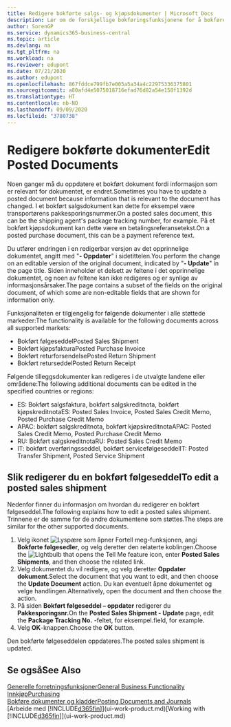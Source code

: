 ```yaml
---
title: Redigere bokførte salgs- og kjøpsdokumenter | Microsoft Docs
description: Lær om de forskjellige bokføringsfunksjonene for å bokføre kjøpsdokumenter og hvordan du kan oppdatere bokførte dokumenter.
author: SorenGP
ms.service: dynamics365-business-central
ms.topic: article
ms.devlang: na
ms.tgt_pltfrm: na
ms.workload: na
ms.reviewer: edupont
ms.date: 07/21/2020
ms.author: edupont
ms.openlocfilehash: 867fddce799fb7e005a5a34a4c22975336375801
ms.sourcegitcommit: a80afd4e5075018716efad76d82a54e158f1392d
ms.translationtype: HT
ms.contentlocale: nb-NO
ms.lasthandoff: 09/09/2020
ms.locfileid: "3780738"
---
```

# <a name="edit-posted-documents"></a><span data-ttu-id="39f98-103">Redigere bokførte dokumenter</span><span class="sxs-lookup"><span data-stu-id="39f98-103">Edit Posted Documents</span></span>

<span data-ttu-id="39f98-104">Noen ganger må du oppdatere et bokført dokument fordi informasjon som er relevant for dokumentet, er endret.</span><span class="sxs-lookup"><span data-stu-id="39f98-104">Sometimes you have to update a posted document because information that is relevant to the document has changed.</span></span> <span data-ttu-id="39f98-105">I et bokført salgsdokument kan dette for eksempel være transportørens pakkesporingsnummer.</span><span class="sxs-lookup"><span data-stu-id="39f98-105">On a posted sales document, this can be the shipping agent's package tracking number, for example.</span></span> <span data-ttu-id="39f98-106">På et bokført kjøpsdokument kan dette være en betalingsreferansetekst.</span><span class="sxs-lookup"><span data-stu-id="39f98-106">On a posted purchase document, this can be a payment reference text.</span></span>

<span data-ttu-id="39f98-107">Du utfører endringen i en redigerbar versjon av det opprinnelige dokumentet, angitt med "**- Oppdater**" i sidetittelen.</span><span class="sxs-lookup"><span data-stu-id="39f98-107">You perform the change on an editable version of the original document, indicated by "**- Update**" in the page title.</span></span> <span data-ttu-id="39f98-108">Siden inneholder et delsett av feltene i det opprinnelige dokumentet, og noen av feltene kan ikke redigeres og er synlige av informasjonsårsaker.</span><span class="sxs-lookup"><span data-stu-id="39f98-108">The page contains a subset of the fields on the original document, of which some are non-editable fields that are shown for information only.</span></span>

<span data-ttu-id="39f98-109">Funksjonaliteten er tilgjengelig for følgende dokumenter i alle støttede markeder:</span><span class="sxs-lookup"><span data-stu-id="39f98-109">The functionality is available for the following documents across all supported markets:</span></span>

- <span data-ttu-id="39f98-110">Bokført følgeseddel</span><span class="sxs-lookup"><span data-stu-id="39f98-110">Posted Sales Shipment</span></span>
- <span data-ttu-id="39f98-111">Bokført kjøpsfaktura</span><span class="sxs-lookup"><span data-stu-id="39f98-111">Posted Purchase Invoice</span></span>
- <span data-ttu-id="39f98-112">Bokført returforsendelse</span><span class="sxs-lookup"><span data-stu-id="39f98-112">Posted Return Shipment</span></span>
- <span data-ttu-id="39f98-113">Bokført returseddel</span><span class="sxs-lookup"><span data-stu-id="39f98-113">Posted Return Receipt</span></span>

<span data-ttu-id="39f98-114">Følgende tilleggsdokumenter kan redigeres i de utvalgte landene eller områdene:</span><span class="sxs-lookup"><span data-stu-id="39f98-114">The following additional documents can be edited in the specified countries or regions:</span></span>

- <span data-ttu-id="39f98-115">ES: Bokført salgsfaktura, bokført salgskreditnota, bokført kjøpskreditnota</span><span class="sxs-lookup"><span data-stu-id="39f98-115">ES: Posted Sales Invoice, Posted Sales Credit Memo, Posted Purchase Credit Memo</span></span>
- <span data-ttu-id="39f98-116">APAC: bokført salgskreditnota, bokført kjøpskreditnota</span><span class="sxs-lookup"><span data-stu-id="39f98-116">APAC: Posted Sales Credit Memo, Posted Purchase Credit Memo</span></span>
- <span data-ttu-id="39f98-117">RU: Bokført salgskreditnota</span><span class="sxs-lookup"><span data-stu-id="39f98-117">RU: Posted Sales Credit Memo</span></span>
- <span data-ttu-id="39f98-118">IT: bokført overføringsseddel, bokført servicefølgeseddel</span><span class="sxs-lookup"><span data-stu-id="39f98-118">IT: Posted Transfer Shipment, Posted Service Shipment</span></span>

## <a name="to-edit-a-posted-sales-shipment"></a><span data-ttu-id="39f98-119">Slik redigerer du en bokført følgeseddel</span><span class="sxs-lookup"><span data-stu-id="39f98-119">To edit a posted sales shipment</span></span>

<span data-ttu-id="39f98-120">Nedenfor finner du informasjon om hvordan du redigerer en bokført følgeseddel.</span><span class="sxs-lookup"><span data-stu-id="39f98-120">The following explains how to edit a posted sales shipment.</span></span> <span data-ttu-id="39f98-121">Trinnene er de samme for de andre dokumentene som støttes.</span><span class="sxs-lookup"><span data-stu-id="39f98-121">The steps are similar for the other supported documents.</span></span>

1. <span data-ttu-id="39f98-122">Velg ikonet ![Lyspære som åpner Fortell meg-funksjonen](media/ui-search/search_small.png "Fortell hva du vil gjøre"), angi **Bokførte følgesedler**, og velg deretter den relaterte koblingen.</span><span class="sxs-lookup"><span data-stu-id="39f98-122">Choose the ![Lightbulb that opens the Tell Me feature](media/ui-search/search_small.png "Tell me what you want to do") icon, enter **Posted Sales Shipments**, and then choose the related link.</span></span>
2. <span data-ttu-id="39f98-123">Velg dokumentet du vil redigere, og velg deretter **Oppdater dokument**.</span><span class="sxs-lookup"><span data-stu-id="39f98-123">Select the document that you want to edit, and then choose the **Update Document** action.</span></span> <span data-ttu-id="39f98-124">Du kan eventuelt åpne dokumentet og velge handlingen.</span><span class="sxs-lookup"><span data-stu-id="39f98-124">Alternatively, open the document and then choose the action.</span></span>
3. <span data-ttu-id="39f98-125">På siden **Bokført følgeseddel – oppdater** redigerer du **Pakkesporingsnr.**</span><span class="sxs-lookup"><span data-stu-id="39f98-125">On the **Posted Sales Shipment - Update** page, edit the **Package Tracking No.**</span></span> <span data-ttu-id="39f98-126">-feltet, for eksempel.</span><span class="sxs-lookup"><span data-stu-id="39f98-126">field, for example.</span></span>
4. <span data-ttu-id="39f98-127">Velg **OK**-knappen.</span><span class="sxs-lookup"><span data-stu-id="39f98-127">Choose the **OK** button.</span></span>

<span data-ttu-id="39f98-128">Den bokførte følgeseddelen oppdateres.</span><span class="sxs-lookup"><span data-stu-id="39f98-128">The posted sales shipment is updated.</span></span>

## <a name="see-also"></a><span data-ttu-id="39f98-129">Se også</span><span class="sxs-lookup"><span data-stu-id="39f98-129">See Also</span></span>

[<span data-ttu-id="39f98-130">Generelle forretningsfunksjoner</span><span class="sxs-lookup"><span data-stu-id="39f98-130">General Business Functionality</span></span>](ui-across-business-areas.md)  
[<span data-ttu-id="39f98-131">Innkjøp</span><span class="sxs-lookup"><span data-stu-id="39f98-131">Purchasing</span></span>](purchasing-manage-purchasing.md)  
[<span data-ttu-id="39f98-132">Bokføre dokumenter og kladder</span><span class="sxs-lookup"><span data-stu-id="39f98-132">Posting Documents and Journals</span></span>](ui-post-documents-journals.md)  
<span data-ttu-id="39f98-133">[Arbeide med [!INCLUDE[d365fin](includes/d365fin_md.md)]](ui-work-product.md)</span><span class="sxs-lookup"><span data-stu-id="39f98-133">[Working with [!INCLUDE[d365fin](includes/d365fin_md.md)]](ui-work-product.md)</span></span>  
